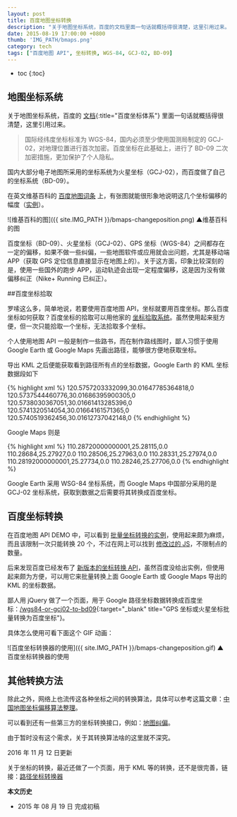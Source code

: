 ```yaml
---
layout: post
title: 百度地图坐标转换
description: "关于地图坐标系统，百度的文档里面一句话就概括得很清楚，这里引用过来。"
date: 2015-08-19 17:00:00 +0800
thumb: 'IMG_PATH/bmaps.png'
category: tech
tags: ["百度地图 API", 坐标转换, WGS-84, GCJ-02, BD-09]
---
```


* toc
{:toc}

## 地图坐标系统

关于地图坐标系统，百度的 [文档](http://developer.baidu.com/map/question.htm#qa002){:title="百度坐标体系"} 里面一句话就概括得很清楚，这里引用过来。

>国际经纬度坐标标准为 WGS-84，国内必须至少使用国测局制定的 GCJ-02，对地理位置进行首次加密。百度坐标在此基础上，进行了 BD-09 二次加密措施，更加保护了个人隐私。

国内大部分电子地图所采用的坐标系统为火星坐标（GCJ-02），而百度做了自己的坐标系统（BD-09）。

在英文维基百科的 [百度地图词条](https://en.wikipedia.org/wiki/Baidu_Maps#Coordinate_system) 上，有张图就能很形象地说明这几个坐标偏移的幅度（[实例](http://output.jsbin.com/panomu/2)）。

![维基百科的图]({{ site.IMG_PATH }}/bmaps-changeposition.png)
▲维基百科的图

百度坐标（BD-09）、火星坐标（GCJ-02）、GPS 坐标（WGS-84）之间都存在一定的偏移，如果不做一些纠偏，一些地图软件或应用就会出问题，尤其是移动端 APP（获取 GPS 定位信息直接显示在地图上的）。关于这方面，印象比较深刻的是，使用一些国外的跑步 APP，运动轨迹会出现一定程度偏移，这是因为没有做偏移纠正（Nike+ Running 已纠正）。

##百度坐标拾取

罗嗦这么多，简单地说，若要使用百度地图 API，坐标就要用百度坐标。那么百度坐标如何获取？百度坐标的拾取可以用他家的 [坐标拾取系统](http://api.map.baidu.com/lbsapi/getpoint/)。虽然使用起来挺方便，但一次只能拾取一个坐标，无法拾取多个坐标。

个人使用地图 API 一般是制作一些路书，而在制作路线图时，鄙人习惯于使用 Google Earth 或 Google Maps 先画出路径，能够很方便地获取坐标。

导出 KML 之后便能获取看到路径所有点的坐标数据，Google Earth 的 KML 坐标数据段如下

{% highlight xml %}
			<coordinates>
				120.5757203332099,30.01647785364818,0 120.5737544460776,30.01686395900305,0 120.5738030367051,30.01661413285396,0 120.5741320514054,30.01664161571365,0 120.5740519362456,30.01612737042148,0 
			</coordinates>
{% endhighlight %}

Google Maps 则是

{% highlight xml %}
					<coordinates>110.28720000000001,25.28115,0.0 110.28684,25.27927,0.0 110.28506,25.27963,0.0 110.28331,25.27974,0.0 110.28192000000001,25.27734,0.0 110.28246,25.27706,0.0</coordinates>
{% endhighlight %}

Google Earth 采用 WSG-84 坐标系统，而 Google Maps 中国部分采用的是 GCJ-02 坐标系统，获取到数据之后需要将其转换成百度坐标。

## 百度坐标转换

在百度地图 API DEMO 中，可以看到 [批量坐标转换的实例](http://developer.baidu.com/map/jsdemo.htm#a5_3)，使用起来颇为麻烦，而且该限制一次只能转换 20 个，不过在网上可以找到 [修改过的 JS](http://blog.csdn.net/cao478208248/article/details/38317951)，不限制点的数量。

后来发现百度已经发布了 [新版本的坐标转换 API](http://developer.baidu.com/map/changeposition.htm)，虽然百度没给出实例，但使用起来颇为方便，可以用它来批量转换上面 Google Earth 或 Google Maps 导出的 KML 的坐标数据。

鄙人用 jQuery 做了一个页面，用于 Google 路径坐标数据转换成百度坐标：[/wgs84-or-gcj02-to-bd09](/wgs84-or-gcj02-to-bd09){:target="_blank" title="GPS 坐标或火星坐标批量转换为百度坐标"}。

具体怎么使用可看下面这个 GIF 动画：

![百度坐标转换器的使用]({{ site.IMG_PATH }}/bmaps-changeposition.gif)
▲百度坐标转换器的使用

## 其他转换方法

除此之外，网络上也流传这各种坐标之间的转换算法，具体可以参考这篇文章：[中国地图坐标偏移算法整理](http://dijkst.github.io/blog/2013/08/09/zhong-guo-di-tu-zuo-biao-pian-yi-suan-fa-zheng-li/)。

可以看到还有一些第三方的坐标转换接口，例如：[地图纠偏](http://ditujiupian.com/)。

由于暂时没有这个需求，关于其转换算法啥的这里就不深究。

2016 年 11 月 12 日更新

关于坐标的转换，最近还做了一个页面，用于 KML 等的转换，还不是很完善，链接：[路径坐标转换器](/path-coord-converter/)

**本文历史**

* 2015 年 08 月 19 日 完成初稿
